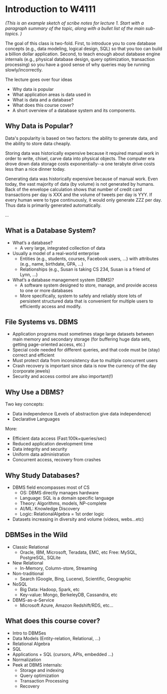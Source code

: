 # Introduction to W4111

*(This is an example sketch of scribe notes for lecture 1.  Start with a paragraph summary of the topic, along with a bullet list of the main sub-topics. )*

The goal of this class is two-fold.  First, to introduce you to core database concepts (e.g., data modeling, logical design, SQL) so that you too can build a billion dollar application.  Second, to teach enough about database engine internals (e.g., physical database design, query optimization,     transaction processing) so you have a good sense of why queries may be running slowly/incorrectly.

The lecture goes over four ideas

* Why data is popular
* What application areas is data used in
* What is data and a database?
* What does this course cover?
* A short overview of a database system and its components.


## Why Data is Popular?

Data's popularity is based on two factors: the ability to generate data, and the ability to store data cheaply.

Storing data was historically expensive because it required manual work in order to write, chisel, carve data into physical objects.  The computer era drove down data storage costs exponentially--a one terabyte drive costs less than a nice dinner today.  

Generating data was historically expensive because of manual work.  Even today, the vast majority of data (by volume) is not generated by humans.  Back of the envelope calculation shows that number of credit card transactions per day is XXX and the volume of tweets per day is YYY.  If every human were to type continuously, it would only generate ZZZ per day. Thus data is primarily generated automatically.

*...*

## What is a Database System?
* What’s a database?
    * A very large, integrated collection of data
* Usually a model of a real-world enterprise
    * Entities (e.g., students, courses, Facebook users, ...) with attributes (e.g., name, birthdate, GPA, ...)
    * Relationships (e.g., Susan is taking CS 234, Susan is a friend of Lynn, ...)
* What’s a database management system (DBMS)?
    * A software system designed to store, manage, and provide access to one or more databases
    * More specifically, system to safely and reliably store lots of persistent structured data that is convenient for multiple users to efficiently access and modify.

## File Systems vs. DBMS
* Application programs must sometimes stage large datasets between main memory and secondary storage (for buffering huge data sets, getting page-oriented access, etc.)
* Special code needed for different queries, and that code must be (stay) correct and efficient
* Must protect data from inconsistency due to multiple concurrent users
* Crash recovery is important since data is now the currency of the day (corporate jewels)
* Security and access control are also important(!)

## Why Use a DBMS?
Two key concepts:
* Data independence (Levels of abstraction give data independence)
* Declarative Languages 

More:
* Efficient data access (Fast:100k+queries/sec)
* Reduced application development time
* Data integrity and security
* Uniform data administration
* Concurrent access, recovery from crashes

## Why Study Databases?
* DBMS field encompasses most of CS
    * OS: DBMS directly manages hardware
    * Language: SQL is a domain specific language
    * Theory: Algorithms, models, NP-complete
    * AI/ML: Knowledge Discovery
    * Logic: RelationalAlgebra = 1st order logic
* Datasets increasing in diversity and volume (videos, webs...etc)

## DBMSes in the Wild
* Classic Relational
    * Oracle, IBM, Microsoft, Teradata, EMC, etc Free: MySQL, PostgreSQL, SQLite
* New Relational
    * In-Memory, Column-store, Streaming
* Non-traditional
    * Search (Google, Bing, Lucene), Scientific, Geographic
* NoSQL
    * Big Data: Hadoop, Spark, etc
    * Key-value: Mongo, BerkeleyDB, Cassandra, etc
* DBMS-as-a-Service
    * Microsoft Azure, Amazon Redshift/RDS, etc...

## What does this course cover?
* Intro to DBMSes
* Data Models (Entity-relation, Relational, ...)
* Relational Algebra
* SQL
* Applications + SQL (cursors, APIs, embedded ...)
* Normalization
* Peek at DBMS internals:
    * Storage and indexing
    * Query optimization
    * Transaction Processing
    * Recovery